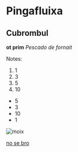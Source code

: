 # Pingafluixa
## Cubrombul
**ot prim**
*Pescado de fornait*



Notes:
1. 1
2. 3
3. 5
4. 10

- 5
- 3 
- 10
- 1

  
![moix](https://i.ytimg.com/vi/sJeuWZNWImE/hqdefault.jpg?sqp=-oaymwEmCOADEOgC8quKqQMa8AEB-AHeA4AC4AOKAgwIABABGGUgWShSMA8=&rs=AOn4CLDM34IVhs45cMLa6ejsOkkmpTKMhQ)



[no se bro](https://www.ef.com.es/)
  
  
